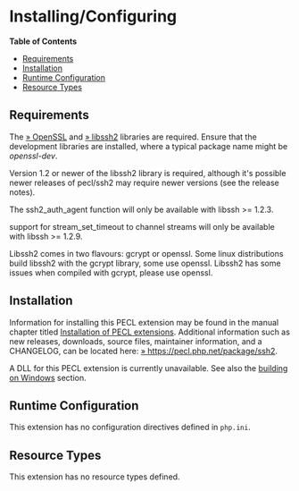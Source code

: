 Installing/Configuring
======================

**Table of Contents**

-   [Requirements](/ssh2/setup.html#Requirements)
-   [Installation](/ssh2/setup.html#Installation)
-   [Runtime Configuration](/ssh2/setup.html#Runtime%20Configuration)
-   [Resource Types](/ssh2/setup.html#Resource%20Types)

Requirements
------------

The
<a href="http://www.openssl.org/" class="link external">» OpenSSL</a>
and <a href="http://libssh2.org/" class="link external">» libssh2</a>
libraries are required. Ensure that the development libraries are
installed, where a typical package name might be *openssl-dev*.

Version 1.2 or newer of the libssh2 library is required, although it's
possible newer releases of pecl/ssh2 may require newer versions (see the
release notes).

The <span class="function">ssh2\_auth\_agent</span> function will only
be available with libssh \>= 1.2.3.

support for <span class="function">stream\_set\_timeout</span> to
channel streams will only be available with libssh \>= 1.2.9.

Libssh2 comes in two flavours: gcrypt or openssl. Some linux
distributions build libssh2 with the gcrypt library, some use openssl.
Libssh2 has some issues when compiled with gcrypt, please use openssl.

Installation
------------

Information for installing this PECL extension may be found in the
manual chapter titled
<a href="/install/pecl.html" class="link">Installation of PECL extensions</a>.
Additional information such as new releases, downloads, source files,
maintainer information, and a CHANGELOG, can be located here:
<a href="https://pecl.php.net/package/ssh2" class="link external">» https://pecl.php.net/package/ssh2</a>.

A DLL for this PECL extension is currently unavailable. See also the
<a href="/install/windows/legacy/index.html#install.windows.legacy.building" class="link">building on Windows</a>
section.

Runtime Configuration
---------------------

This extension has no configuration directives defined in `php.ini`.

Resource Types
--------------

This extension has no resource types defined.
